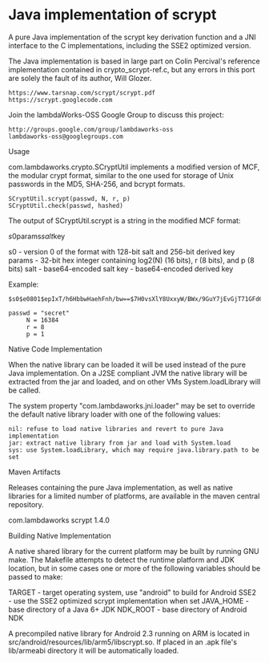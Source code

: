 # Java implementation of scrypt

  A pure Java implementation of the scrypt key derivation function and a JNI
  interface to the C implementations, including the SSE2 optimized version.

  The Java implementation is based in large part on Colin Percival's
  reference implementation contained in crypto_scrypt-ref.c, but any errors
  in this port are solely the fault of its author, Will Glozer.

    https://www.tarsnap.com/scrypt/scrypt.pdf
    https://scrypt.googlecode.com

  Join the lambdaWorks-OSS Google Group to discuss this project:

    http://groups.google.com/group/lambdaworks-oss
    lambdaworks-oss@googlegroups.com

Usage

  com.lambdaworks.crypto.SCryptUtil implements a modified version of MCF,
  the modular crypt format, similar to the one used for storage of Unix
  passwords in the MD5, SHA-256, and bcrypt formats.

    SCryptUtil.scrypt(passwd, N, r, p)
    SCryptUtil.check(passwd, hashed)

  The output of SCryptUtil.scrypt is a string in the modified MCF format:

  $s0$params$salt$key

  s0     - version 0 of the format with 128-bit salt and 256-bit derived key
  params - 32-bit hex integer containing log2(N) (16 bits), r (8 bits), and p (8 bits)
  salt   - base64-encoded salt
  key    - base64-encoded derived key

  Example:

    $s0$e0801$epIxT/h6HbbwHaehFnh/bw==$7H0vsXlY8UxxyW/BWx/9GuY7jEvGjT71GFd6O4SZND0=

    passwd = "secret"
         N = 16384
         r = 8
         p = 1

Native Code Implementation

  When the native library can be loaded it will be used instead of the pure
  Java implementation. On a J2SE compliant JVM the native library will be
  extracted from the jar and loaded, and on other VMs System.loadLibrary will
  be called.

  The system property "com.lambdaworks.jni.loader" may be set to override
  the default native library loader with one of the following values:

    nil: refuse to load native libraries and revert to pure Java implementation
    jar: extract native library from jar and load with System.load
    sys: use System.loadLibrary, which may require java.library.path to be set

Maven Artifacts

  Releases containing the pure Java implementation, as well as native libraries
  for a limited number of platforms, are available in the maven central repository.

  <dependency>
    <groupId>com.lambdaworks</groupId>
    <artifactId>scrypt</artifactId>
    <version>1.4.0</version>
  </dependency>

Building Native Implementation

  A native shared library for the current platform may be built by running GNU
  make. The Makefile attempts to detect the runtime platform and JDK location,
  but in some cases one or more of the following variables should be passed
  to make:

  TARGET    - target operating system, use "android" to build for Android
  SSE2      - use the SSE2 optimized scrypt implementation when set
  JAVA_HOME - base directory of a Java 6+ JDK
  NDK_ROOT  - base directory of Android NDK

  A precompiled native library for Android 2.3 running on ARM is located in
  src/android/resources/lib/arm5/libscrypt.so. If placed in an .apk file's
  lib/armeabi directory it will be automatically loaded.
